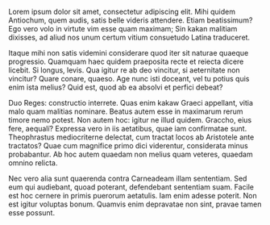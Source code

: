 Lorem ipsum dolor sit amet, consectetur adipiscing elit. Mihi quidem Antiochum, quem audis, satis belle videris attendere. Etiam beatissimum? Ego vero volo in virtute vim esse quam maximam; Sin kakan malitiam dixisses, ad aliud nos unum certum vitium consuetudo Latina traduceret.

Itaque mihi non satis videmini considerare quod iter sit naturae quaeque progressio. Quamquam haec quidem praeposita recte et reiecta dicere licebit. Si longus, levis. Qua igitur re ab deo vincitur, si aeternitate non vincitur? Quare conare, quaeso. Age nunc isti doceant, vel tu potius quis enim ista melius? Quid est, quod ab ea absolvi et perfici debeat?

Duo Reges: constructio interrete. Quas enim kakaw Graeci appellant, vitia malo quam malitias nominare. Beatus autem esse in maximarum rerum timore nemo potest. Non autem hoc: igitur ne illud quidem. Graccho, eius fere, aequalí? Expressa vero in iis aetatibus, quae iam confirmatae sunt. Theophrastus mediocriterne delectat, cum tractat locos ab Aristotele ante tractatos? Quae cum magnifice primo dici viderentur, considerata minus probabantur. Ab hoc autem quaedam non melius quam veteres, quaedam omnino relicta.

Nec vero alia sunt quaerenda contra Carneadeam illam sententiam. Sed eum qui audiebant, quoad poterant, defendebant sententiam suam. Facile est hoc cernere in primis puerorum aetatulis. Iam enim adesse poterit. Non est igitur voluptas bonum. Quamvis enim depravatae non sint, pravae tamen esse possunt. 